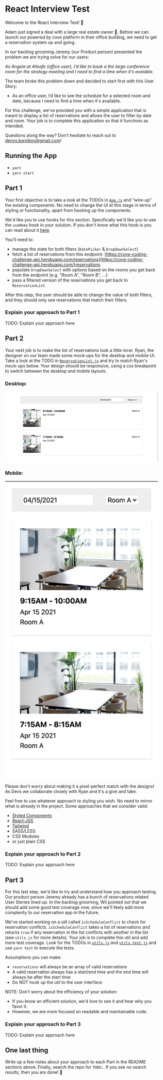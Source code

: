 # React Interview Test

Welcome to the React Interview Test! 👋

Adam just signed a deal with a large real estate owner 🎉. Before we can launch our _powered by cove_ platform in their office building, we need to get a reservation system up and going.

In our backlog grooming Jeremy (our Product person) presented the problem we are trying solve for our users:

_As Angela at Allsafe (office user), I’d like to book a the large conference room for the strategy meeting and I need to find a time when it's avaiable._

The team broke this problem down and decided to start first with this User Story:

- As an office user, I’d like to see the schedule for a selected room and date, because I need to find a time when it's available.

For this challenge, we've provided you with a simple application that is meant to display a list of reservations and allows the user to filter by date and room. Your job is to complete this application so that it functions as intended.

Questions along the way? Don't hesitate to reach out to denys.korolkov@gmail.com!

## Running the App

- `yarn`
- `yarn start`

## Part 1

Your first objective is to take a look at the TODOs in [`App.js`](./src/App.js) and "wire-up" the existing components. No need to change the UI at this stage in terms of styling or functionality, apart from hooking up the components.

We'd like you to use hooks for this section. Specifically we'd like you to use the `useMemo` hook in your solution. If you don't know what this hook is you can read about it [here](https://reactjs.org/docs/hooks-reference.html#usememo).

You'll need to:

- manage the state for both filters (`DatePicker` & `DropDownSelect`)
- fetch a list of reservations from this endpoint: [https://cove-coding-challenge-api.herokuapp.com/reservations](https://cove-coding-challenge-api.herokuapp.com/)reservations
- populate `DropDownSelect` with options based on the rooms you get back from the endpoint (e.g. "Room A", "Room B", ...)
- pass a filtered version of the reservations you get back to `ReservationList`

After this step, the user should be able to change the value of both filters, and they should only see reservations that match their filters.

### Explain your approach to Part 1

TODO: Explain your approach here

## Part 2

Your next job is to make the list of reservations look a little nicer. Ryan, the designer on our team made some mock-ups for the desktop and mobile UI. Take a look at the TODO in [`ReservationList.js`](./src/ReservationList.js) and try to match Ryan's mock-ups below. Your design should be responsive, using a css breakpoint to switch between the desktop and mobile layouts.

### Desktop:

![Desktop](public/imgs/mock-up-desktop.png)

### Mobile:

![Mobile](public/imgs/mock-up-mobile.png)

Please don't worry about making it a pixel-perfect match with the designs! As Devs we collaborate closely with Ryan and it's a give and take.

Feel free to use whatever approach to styling you wish. No need to mirror what is already in the project. Some approaches that we consider valid:

- [Styled Components](https://styled-components.com/)
- [React-JSS](https://cssinjs.org/react-jss/?v=v10.6.0)
- [Tailwind](https://tailwindcss.com/)
- SASS/LESS
- CSS Modules
- or just plain CSS

### Explain your approach to Part 2

TODO: Explain your approach here

## Part 3

For this last step, we'd like to try and understand how you approach testing. Our product person Jeremy already has a bunch of reservations related User Stories lined up. In the backlog grooming, Wil pointed out that we should add some good test coverage now, since we'll likely add more complexity to our reservation app in the future.

We've started working on a util called `isScheduleConflict` to check for reservation conflicts. `isScheduleConflict` takes a list of reservations and returns `true` if any reservation in the list conflicts with another in the list (see `utils.js` for more details). Your job is to complete this util and add more test coverage. Look for the TODOs in [`utils.js`](src/utils.js) and [`utils.test.js`](src/utils.test.js) and use `yarn test` to execute the tests.

Assumptions you can make:

- `reservations` will always be an array of valid reservations
- A valid reservation always has a start/end time and the end time will always be after the start time
- Do NOT hook up the util to the user interface

NOTE: Don't worry about the efficiency of your solution:

- If you know an efficient solution, we'd love to see it and hear why you favor it.
- However, we are more focused on readable and maintainable code.

### Explain your approach to Part 3

TODO: Explain your approach here

## One last thing

Write up a few notes about your approach to each Part in the README sections above. Finally, search the repo for `TODO:`. If you see no search results, then you are done! 👏

